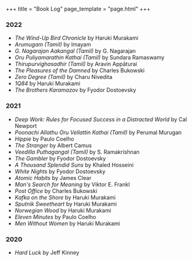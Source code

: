 +++
title = "Book Log"
page_template = "page.html"
+++
### 2022
- *The Wind-Up Bird Chronicle* by Haruki Murakami
- *Arumugam (Tamil)* by Imayam
- *G. Nagarajan Aakangal (Tamil)* by G. Nagarajan
- *Oru Puliyamarathin Kathai (Tamil)* by Sundara Ramaswamy
- *Thirupurvighasadhir (Tamil)* by Aravin Appāturai
- *The Pleasures of the Damned* by Charles Bukowski
- *Zero Degree (Tamil)* by Charu Nivedita
- *1Q84* by Haruki Murakami
- *The Brothers Karamazov* by Fyodor Dostoevsky
### 2021
- *Deep Work: Rules for Focused Success in a Distracted World* by Cal Newport
- *Poonachi Allathu Oru Vellattin Kathai (Tamil)* by Perumal Murugan
- *Hippie* by Paulo Coelho
- *The Stranger* by Albert Camus
- *Veedilla Puthagangal (Tamil)* by S. Ramakrishnan
- *The Gambler* by Fyodor Dostoevsky
- *A Thousand Splendid Suns* by Khaled Hosseini
- *White Nights* by Fyodor Dostoevsky
- *Atomic Habits* by James Clear
- *Man's Search for Meaning* by Viktor E. Frankl
- *Post Office* by Charles Bukowski
- *Kafka on the Shore* by Haruki Murakami
- *Sputnik Sweetheart* by Haruki Murakami
- *Norwegian Wood* by Haruki Murakami
- *Eleven Minutes* by Paulo Coelho
- *Men Without Women* by Haruki Murakami
### 2020
- *Hard Luck* by Jeff Kinney
